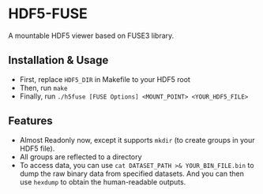 # HDF5-FUSE

A mountable HDF5 viewer based on FUSE3 library.

## Installation & Usage
- First, replace `HDF5_DIR` in Makefile to your HDF5 root
- Then, run `make`
- Finally, run `./h5fuse [FUSE Options] <MOUNT_POINT> <YOUR_HDF5_FILE>`

## Features
- Almost Readonly now, except it supports `mkdir` (to create groups in your HDF5 file).
- All groups are reflected to a directory
- To access data, you can use `cat DATASET_PATH >& YOUR_BIN_FILE.bin` to dump the raw binary data
  from specified datasets. And you can then use `hexdump` to obtain the human-readable outputs.

